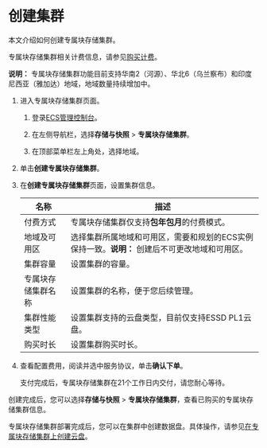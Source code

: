 # 创建集群

本文介绍如何创建专属块存储集群。

专属块存储集群相关计费信息，请参见[购买计费](/intl.zh-CN/块存储/专属块存储集群/计费说明.md)。

**说明：** 专属块存储集群功能目前支持华南2（河源）、华北6（乌兰察布）和印度尼西亚（雅加达）地域，地域数量持续增加中。

1.  进入专属块存储集群页面。

    1.  登录[ECS管理控制台](https://ecs.console.aliyun.com)。

    2.  在左侧导航栏，选择**存储与快照** \> **专属块存储集群**。

    3.  在顶部菜单栏左上角处，选择地域。

2.  单击**创建专属块存储集群**。

3.  在**创建专属块存储集群**页面，设置集群信息。

    |名称|描述|
    |--|--|
    |付费方式|专属块存储集群仅支持**包年包月**的付费模式。|
    |地域及可用区|选择集群所属地域和可用区，需要和规划的ECS实例保持一致。**说明：** 创建后不可更改地域和可用区。 |
    |集群容量|设置集群的容量。|
    |专属块存储集群名称|设置集群的名称，便于您后续管理。|
    |集群性能类型|设置集群支持的云盘类型，目前仅支持ESSD PL1云盘。|
    |购买时长|设置集群购买时长。|

4.  查看配置费用，阅读并选中服务协议，单击**确认下单**。

    支付完成后，专属块存储集群在21个工作日内交付，请您耐心等待。


创建完成后，您可以选择**存储与快照** \> **专属块存储集群**，查看已购买的专属块存储集群信息。

专属块存储集群部署完成后，您可以在集群中创建数据盘。具体操作，请参见[在专属块存储集群上创建云盘](/intl.zh-CN/块存储/专属块存储集群/在专属块存储集群上创建云盘.md)。


